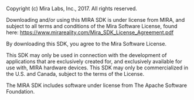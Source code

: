 Copyright (c) Mira Labs, Inc., 2017. All rights reserved.

Downloading and/or using this MIRA SDK is under license from MIRA,
and subject to all terms and conditions of the Mira Software License,
found here: https://www.mirareality.com/Mira_SDK_License_Agreement.pdf

By downloading this SDK, you agree to the Mira Software License.

This SDK may only be used in connection with the development of
applications that are exclusively created for, and exclusively available
for use with, MIRA hardware devices. This SDK may only be commercialized
in the U.S. and Canada, subject to the terms of the License.

The MIRA SDK includes software under license from The Apache Software Foundation.
